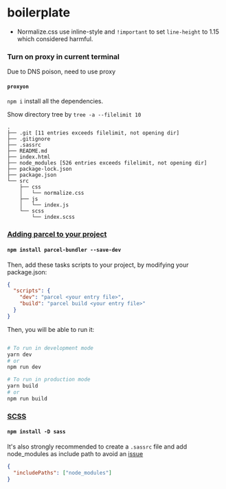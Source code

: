 # boilerplate

- Normalize.css use inline-style and `!important` to set `line-height` to 1.15 which considered harmful.

### Turn on proxy in current terminal

Due to DNS poison, need to use proxy

#### `proxyon`

`npm i` install all the dependencies.

Show directory tree by `tree -a --filelimit 10`

```
.
├── .git [11 entries exceeds filelimit, not opening dir]
├── .gitignore
├── .sassrc
├── README.md
├── index.html
├── node_modules [526 entries exceeds filelimit, not opening dir]
├── package-lock.json
├── package.json
└── src
    ├── css
    │   └── normalize.css
    ├── js
    │   └── index.js
    └── scss
        └── index.scss
```

### [Adding parcel to your project](https://parceljs.org/getting_started.html#adding-parcel-to-your-project)

#### `npm install parcel-bundler --save-dev`

Then, add these tasks scripts to your project, by modifying your package.json:

```json
{
  "scripts": {
    "dev": "parcel <your entry file>",
    "build": "parcel build <your entry file>"
  }
}
```

Then, you will be able to run it:

```bash

# To run in development mode
yarn dev
# or
npm run dev

# To run in production mode
yarn build
# or
npm run build

```

### [SCSS](https://parceljs.org/scss.html#scss)

#### `npm install -D sass`

It's also strongly recommended to create a `.sassrc` file and add node_modules as include path to avoid an [issue](https://github.com/parcel-bundler/parcel/issues/39#issuecomment-443061650)

```json
{
  "includePaths": ["node_modules"]
}
```
